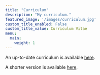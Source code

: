 ```yaml
---
title: "Curriculum"
description: "My curriculum."
featured_image: '/images/curriculum.jpg'
custom_title_enabled: False
custom_title_value: Curriculum Vitae
menu:
  main:
    weight: 1
---
```


An up-to-date curriculum is available [here](https://raw.githubusercontent.com/RiccardoBuscicchio/CV/build/CV.pdf).

A shorter version is available [here](https://raw.githubusercontent.com/RiccardoBuscicchio/CV/build/CVshort.pdf).